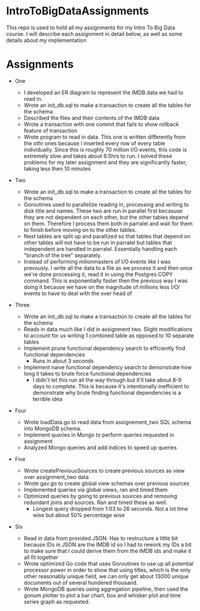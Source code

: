 # IntroToBigDataAssignments

This repo is used to hold all my assignments for my Intro To Big Data course. I will describe each assignment in detail below, as well as some details about my implementation

# Assignments

* One
	* I developed an ER diagram to represent the IMDB data we had to read in.
	* Wrote an init_db.sql to make a transaction to create all the tables for the schema
	* Described the files and their contents of the IMDB data
	* Wrote a transaction with one commit that fails to show rollback feature of transaction
	* Wrote program to read in data. This one is written differently from the othr ones because I inserted every row of every table individually. Since this is roughly 70 million I/O events, this code is extremely slow and takes about 6.5hrs to run. I solved these problems for my later assignment and they are significantly faster, taking less then 10 minutes
* Two
	* Wrote an init_db.sql to make a transaction to create all the tables for the schema
	* Goroutines used to parallelize reading in, processing and writing to disk title and names. These two are run in parallel first becasuse they are not dependent on each other, but the other tables depend on them. Therefore I process them both in parralel and wait for them to finish before moving on to the other tables.
	* Next tables are split up and parallized so that tables that depend on other tables will not have to be run in parralel but tables that independent are handled in parralel. Essentially handling each "branch of the tree" separately.
	* Instead of performing milionmasters of I/O events like I was prevously. I write all the data to a file as we process it and then once we're done processing it, read it in using the Postgres COPY command. This is exponentially faster then the previous way I was doing it because we have on the magnitude of millions less I/O/ events to have to deal with the over head of
* Three	
	* Wrote an init_db.sql to make a transaction to create all the tables for the schema
	* Reads in data much like I did in assignment two. Slight modifications to account for us writing 1 combined table as opposed to 10 separate tables
	* Implement prune functional dependency search to efficiently find functional dependencies
		* Runs in about 3 seconds
	* Implement naive functional dependency search to demonstrate how long it takes to brute force functional dependencies
		* I didn't let this run all the way through but it'll take about 8-9 days to complete. This is because it's intentionally inefficient to demonstrate why brute finding functional dependencies is a terrible idea
* Four
	* Wrote loadData.go to read data from assignement_two SQL schema into MongoDB schema.
	* Implement queries in Mongo to perform queries requested in assignment
	* Analyzed Mongo queries and add indices to speed up queries

* Five
	* Wrote createPreviousSources to create previous sources as view over assignment_two data
	* Wrote gav.go to create global view schemas over previous sources
	* Implemented queries via global views, ran and timed them
	* Optimized queries by going to previous sources and removing redundant joins and sources. Ran and timed these as well.
		* Longest query dropped from 1:03 to 26 seconds. Not a lot time wise but about 50% percentage wise
* Six
	* Read in data from provided JSON. Has to restructure a little bit because IDs in JSON are the IMDB id so I had to rework my IDs a bit to make sure that I could derive them from the IMDB ids and make it all fit together
	* Wrote optimized Go code that uses Goroutines to use up all potential processor power in order to show that using titles, which is the only other reasonably unique field, we can only get about 13000 unique documents out of several hundered thousand.
	* Wrote MongoDB queries using aggregation pipeline, then used the gonum plotter to plot a bar chart, box and whisker plot and time series graph as requested.

